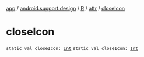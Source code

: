 [app](../../../index.md) / [android.support.design](../../index.md) / [R](../index.md) / [attr](index.md) / [closeIcon](./close-icon.md)

# closeIcon

`static val closeIcon: `[`Int`](https://kotlinlang.org/api/latest/jvm/stdlib/kotlin/-int/index.html)
`static val closeIcon: `[`Int`](https://kotlinlang.org/api/latest/jvm/stdlib/kotlin/-int/index.html)